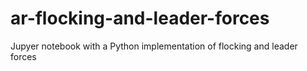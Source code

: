 # ar-flocking-and-leader-forces
Jupyer notebook with a Python implementation of flocking and leader forces
